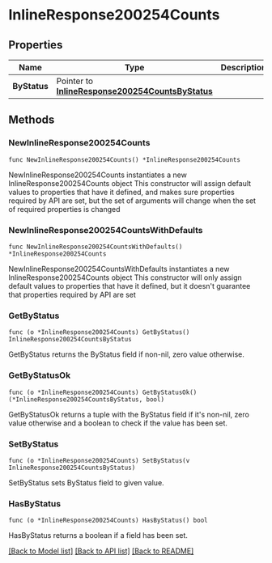 # InlineResponse200254Counts

## Properties

Name | Type | Description | Notes
------------ | ------------- | ------------- | -------------
**ByStatus** | Pointer to [**InlineResponse200254CountsByStatus**](InlineResponse200254CountsByStatus.md) |  | [optional] 

## Methods

### NewInlineResponse200254Counts

`func NewInlineResponse200254Counts() *InlineResponse200254Counts`

NewInlineResponse200254Counts instantiates a new InlineResponse200254Counts object
This constructor will assign default values to properties that have it defined,
and makes sure properties required by API are set, but the set of arguments
will change when the set of required properties is changed

### NewInlineResponse200254CountsWithDefaults

`func NewInlineResponse200254CountsWithDefaults() *InlineResponse200254Counts`

NewInlineResponse200254CountsWithDefaults instantiates a new InlineResponse200254Counts object
This constructor will only assign default values to properties that have it defined,
but it doesn't guarantee that properties required by API are set

### GetByStatus

`func (o *InlineResponse200254Counts) GetByStatus() InlineResponse200254CountsByStatus`

GetByStatus returns the ByStatus field if non-nil, zero value otherwise.

### GetByStatusOk

`func (o *InlineResponse200254Counts) GetByStatusOk() (*InlineResponse200254CountsByStatus, bool)`

GetByStatusOk returns a tuple with the ByStatus field if it's non-nil, zero value otherwise
and a boolean to check if the value has been set.

### SetByStatus

`func (o *InlineResponse200254Counts) SetByStatus(v InlineResponse200254CountsByStatus)`

SetByStatus sets ByStatus field to given value.

### HasByStatus

`func (o *InlineResponse200254Counts) HasByStatus() bool`

HasByStatus returns a boolean if a field has been set.


[[Back to Model list]](../README.md#documentation-for-models) [[Back to API list]](../README.md#documentation-for-api-endpoints) [[Back to README]](../README.md)



